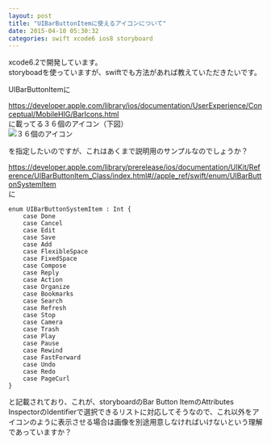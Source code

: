 ```yaml
---
layout: post
title: "UIBarButtonItemに使えるアイコンについて"
date: 2015-04-10 05:30:32
categories: swift xcode6 ios8 storyboard
---
```

<p>xcode6.2で開発しています。<br>
storyboadを使っていますが、swiftでも方法があれば教えていただきたいです。</p>

<p>UIBarButtonItemに</p>

<p><a href="https://developer.apple.com/library/ios/documentation/UserExperience/Conceptual/MobileHIG/BarIcons.html" rel="nofollow noreferrer">https://developer.apple.com/library/ios/documentation/UserExperience/Conceptual/MobileHIG/BarIcons.html</a><br>
に載ってる３６個のアイコン（下図）<br>
<img src="https://i.stack.imgur.com/EJYXZ.png" alt="３６個のアイコン"></p>

<p>を指定したいのですが、これはあくまで説明用のサンプルなのでしょうか？</p>

<p><a href="https://developer.apple.com/library/prerelease/ios/documentation/UIKit/Reference/UIBarButtonItem_Class/index.html#//apple_ref/swift/enum/UIBarButtonSystemItem" rel="nofollow noreferrer">https://developer.apple.com/library/prerelease/ios/documentation/UIKit/Reference/UIBarButtonItem_Class/index.html#//apple_ref/swift/enum/UIBarButtonSystemItem</a><br>
に</p>

<pre><code>enum UIBarButtonSystemItem : Int {
    case Done
    case Cancel
    case Edit
    case Save
    case Add
    case FlexibleSpace
    case FixedSpace
    case Compose
    case Reply
    case Action
    case Organize
    case Bookmarks
    case Search
    case Refresh
    case Stop
    case Camera
    case Trash
    case Play
    case Pause
    case Rewind
    case FastForward
    case Undo
    case Redo
    case PageCurl
}
</code></pre>

<p>と記載されており、これが、storyboardのBar Button ItemのAttributes InspectorのIdentifierで選択できるリストに対応してそうなので、これ以外をアイコンのように表示させる場合は画像を別途用意しなければいけないという理解であっていますか？</p>

